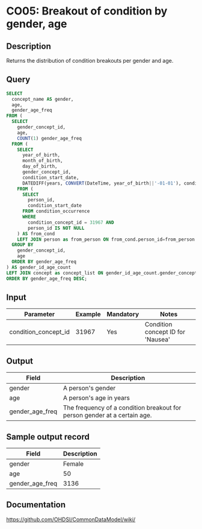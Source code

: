 <!---
Group:condition occurrence
Name:CO05 Breakout of condition by gender, age
Author:Patrick Ryan
CDM Version: 5.0
-->

# CO05: Breakout of condition by gender, age

## Description
Returns the distribution of condition breakouts per gender and age.

## Query
```sql
SELECT
  concept_name AS gender,
  age,
  gender_age_freq
FROM (
  SELECT
    gender_concept_id,
    age,
    COUNT(1) gender_age_freq
  FROM (
    SELECT
      year_of_birth,
      month_of_birth,
      day_of_birth,
      gender_concept_id,
      condition_start_date,
      DATEDIFF(years, CONVERT(DateTime, year_of_birth||'-01-01'), condition_start_date) AS age
    FROM (
      SELECT
        person_id,
        condition_start_date
      FROM condition_occurrence
      WHERE
        condition_concept_id = 31967 AND
        person_id IS NOT NULL
    ) AS from_cond
    LEFT JOIN person as from_person ON from_cond.person_id=from_person.person_id ) AS gender_count
  GROUP BY
    gender_concept_id,
    age
  ORDER BY gender_age_freq
) AS gender_id_age_count
LEFT JOIN concept as concept_list ON gender_id_age_count.gender_concept_id=concept_list.concept_id
ORDER BY gender_age_freq DESC;
```

## Input

| Parameter |  Example |  Mandatory |  Notes |
| --- | --- | --- | --- |
| condition_concept_id | 31967 | Yes | Condition concept ID for 'Nausea' |

## Output

|  Field |  Description |
| --- | --- |
| gender | A person's gender |
| age | A person's age in years |
| gender_age_freq | The frequency of a condition breakout for person gender at a certain age. |

## Sample output record

|  Field |  Description |
| --- | --- |
| gender | Female |
| age | 50 |
| gender_age_freq | 3136 |


## Documentation
https://github.com/OHDSI/CommonDataModel/wiki/
